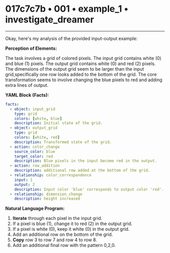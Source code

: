 # 017c7c7b • 001 • example_1 • investigate_dreamer

---
Okay, here's my analysis of the provided input-output example:

**Perception of Elements:**

The task involves a grid of colored pixels. The input grid contains white (0) and blue (1) pixels. The output grid contains white (0) and red (2) pixels. The dimensions of the output grid seem to be larger than the input grid,specifically one row looks added to the bottom of the grid. The core transformation seems to involve changing the blue pixels to red and adding extra lines of output.

**YAML Block (Facts):**



```yaml
facts:
  - object: input_grid
    type: grid
    colors: [white, blue]
    description: Initial state of the grid.
  - object: output_grid
    type: grid
    colors: [white, red]
    description: Transformed state of the grid.
  - action: color_change
    source_color: blue
    target_color: red
    description: Blue pixels in the input become red in the output.
  - action: row_addition
    description: additional row added at the bottom of the grid.
  - relationship: color_correspondence
    input: 1
    output: 2
    description: Input color 'blue' corresponds to output color 'red'.
  - relationship: dimension_change
    description: height increased
```



**Natural Language Program:**

1.  **Iterate** through each pixel in the input grid.
2.  If a pixel is blue (1), change it to red (2) in the output grid.
3.  If a pixel is white (0), keep it white (0) in the output grid.
4. Add an additional row on the bottom of the grid.
5.  **Copy** row 3 to row 7 and row 4 to row 8.
6. Add an additional final row with the pattern 0,2,0.


